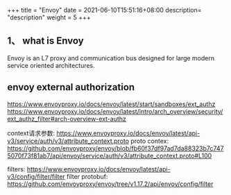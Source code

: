 +++
title = "Envoy"
date =  2021-06-10T15:51:16+08:00
description= "description"
weight = 5
+++

## 1、 what is Envoy

Envoy is an L7 proxy and communication bus designed for large modern service oriented architectures.

## envoy external authorization

<https://www.envoyproxy.io/docs/envoy/latest/start/sandboxes/ext_authz>
<https://www.envoyproxy.io/docs/envoy/latest/intro/arch_overview/security/ext_authz_filter#arch-overview-ext-authz>

context请求参数: <https://www.envoyproxy.io/docs/envoy/latest/api-v3/service/auth/v3/attribute_context.proto>
proto contex: <https://github.com/envoyproxy/envoy/blob/fb60f37df97ad7da88323b7c7475070f73f81ab7/api/envoy/service/auth/v3/attribute_context.proto#L100>

filters: <https://www.envoyproxy.io/docs/envoy/latest/api-v3/config/filter/filter>
filter protobuf: <https://github.com/envoyproxy/envoy/tree/v1.17.2/api/envoy/config/filter>
